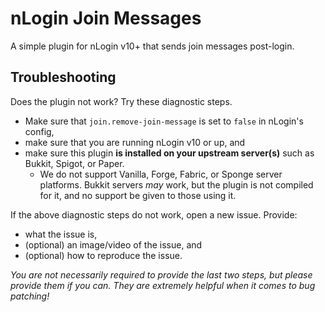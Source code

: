 # nLogin Join Messages
A simple plugin for nLogin v10+ that sends join messages post-login.
## Troubleshooting
Does the plugin not work? Try these diagnostic steps.
* Make sure that `join.remove-join-message` is set to `false` in nLogin's config,
* make sure that you are running nLogin v10 or up, and
* make sure this plugin **is installed on your upstream server(s)** such as Bukkit, Spigot, or Paper.
    * We do not support Vanilla, Forge, Fabric, or Sponge server platforms. Bukkit servers *may* work, but the plugin is not compiled for it, and no support be given to those using it.

If the above diagnostic steps do not work, open a new issue. Provide:
* what the issue is,
* (optional) an image/video of the issue, and
* (optional) how to reproduce the issue.

*You are not necessarily required to provide the last two steps, but please provide them if you can. They are extremely helpful when it comes to bug patching!*